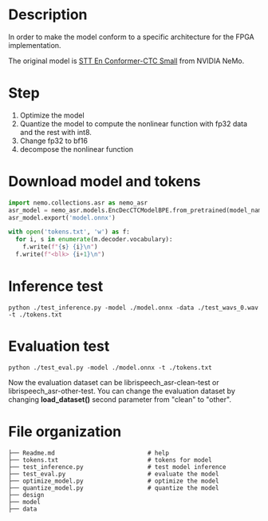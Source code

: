# Description
In order to make the model conform to a specific architecture for the FPGA implementation.

The original model is [STT En Conformer-CTC Small](https://catalog.ngc.nvidia.com/orgs/nvidia/teams/nemo/models/stt_en_conformer_ctc_small_ls) from NVIDIA NeMo.

# Step
1. Optimize the model
2. Quantize the model to compute the nonlinear function with fp32 data and the rest with int8.
3. Change fp32 to bf16
4. decompose the nonlinear function

# Download model and tokens
```python
import nemo.collections.asr as nemo_asr
asr_model = nemo_asr.models.EncDecCTCModelBPE.from_pretrained(model_name="stt_en_conformer_ctc_small_ls")
asr_model.export('model.onnx')

with open('tokens.txt', 'w') as f:
  for i, s in enumerate(m.decoder.vocabulary):
    f.write(f"{s} {i}\n")
  f.write(f"<blk> {i+1}\n")
```

# Inference test
```
python ./test_inference.py -model ./model.onnx -data ./test_wavs_0.wav -t ./tokens.txt
```

# Evaluation test
```
python ./test_eval.py -model ./model.onnx -t ./tokens.txt
```
Now the evaluation dataset can be librispeech_asr-clean-test or librispeech_asr-other-test. You can change the evaluation dataset by changing **load_dataset()** second parameter from "clean" to "other".

# File organization
```
├── Readme.md                          # help
├── tokens.txt                         # tokens for model
├── test_inference.py                  # test model inference
├── test_eval.py                       # evaluate the model
├── optimize_model.py                  # optimize the model
├── quantize_model.py                  # quantize the model
├── design
├── model
├── data
```
